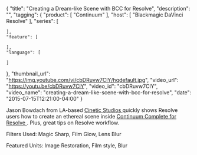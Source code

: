 {
  "title": "Creating a Dream-like Scene with BCC for Resolve",
  "description": "",
  "tagging": {
    "product": [
      "Continuum"
    ],
    "host": [
      "Blackmagic DaVinci Resolve"
    ],
    "series": [

    ],
    "feature": [

    ],
    "language": [

    ]
  },
  "thumbnail_url": "https://img.youtube.com/vi/cbDRuvw7ClY/hqdefault.jpg",
  "video_url": "https://youtu.be/cbDRuvw7ClY",
  "video_id": "cbDRuvw7ClY",
  "video_name": "creating-a-dream-like-scene-with-bcc-for-resolve",
  "date": "2015-07-15T12:21:00-04:00"
}

Jason Bowdach from LA-based [ Cinetic Studios ](https://www.cineticstudios.com/) quickly shows Resolve users how to create an ethereal scene inside [ Continuum Complete for Resolve ](/products/continuum/) . Plus, great tips on Resolve workflow.

Filters Used: Magic Sharp, Film Glow, Lens Blur

Featured Units: Image Restoration, Film style, Blur


